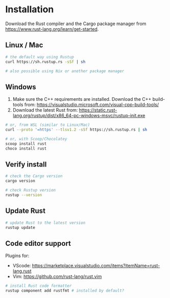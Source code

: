 # Installation

Download the Rust compiler and the Cargo package manager from https://www.rust-lang.org/learn/get-started.

## Linux / Mac

```bash
# the default way using Rustup
curl https://sh.rustup.rs -sSf | sh

# also possible using Nix or another package manager
```

## Windows

1. Make sure the C++ requirements are installed. Download the C++ build-tools from: https://visualstudio.microsoft.com/visual-cpp-build-tools/
2. Download the latest Rust from: https://static.rust-lang.org/rustup/dist/x86_64-pc-windows-msvc/rustup-init.exe

```bash
# or, from WSL (similar to Linux/Mac)
curl --proto '=https' --tlsv1.2 -sSf https://sh.rustup.rs | sh

# or, with Scoop/Chocolatey
scoop install rust
choco install rust
```

## Verify install

```bash
# check the Cargo version
cargo version

# check Rustup version
rustup --version
```

## Update Rust

```bash
# update Rust to the latest version
rustup update
```

## Code editor support

Plugins for:
- VScode: https://marketplace.visualstudio.com/items?itemName=rust-lang.rust
- Vim: https://github.com/rust-lang/rust.vim

```bash
# install Rust code formatter
rustup component add rustfmt # installed by default?
```
